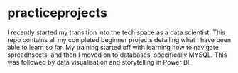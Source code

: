 # practiceprojects
I recently started my transition into the tech space as a data scientist.
This repo contains all my completed beginner projects detailing what I have been able to learn so far.
My training started off with learning how to navigate spreadhseets, and then I moved on to databases, specifically MYSQL.
This was followed by data visualisation and storytelling in Power BI. 
